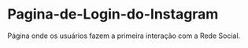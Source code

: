 # Pagina-de-Login-do-Instagram
Página onde os usuários fazem a primeira interação com a Rede Social.

